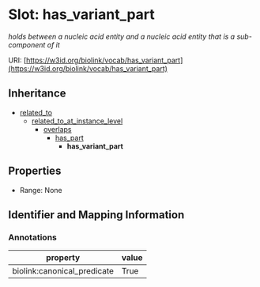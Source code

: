 # Slot: has_variant_part
_holds between a nucleic acid entity and a nucleic acid entity that is a sub-component of it_


URI: [https://w3id.org/biolink/vocab/has_variant_part](https://w3id.org/biolink/vocab/has_variant_part)




## Inheritance

* [related_to](related_to.md)
    * [related_to_at_instance_level](related_to_at_instance_level.md)
        * [overlaps](overlaps.md)
            * [has_part](has_part.md)
                * **has_variant_part**



## Properties

 * Range: None



## Identifier and Mapping Information





### Annotations

| property | value |
| --- | --- |
| biolink:canonical_predicate | True |


